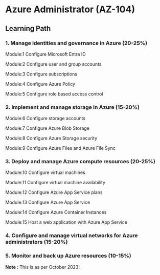 # Azure Administrator (AZ-104)

## Learning Path

### 1. Manage identities and governance in Azure (20-25%)

Module:1 Configure Microsoft Entra ID

Module:2 Configure user and group accounts

Module:3 Configure subscriptions

Module:4 Configure Azure Policy

Module:5 Configure role based access control


### 2. Implement and manage storage in Azure (15-20%)

Module:6 Configure storage accounts 

Module:7 Configure Azure Blob Storage 

Module:8 Configure Azure Storage security

Module:9 Configure Azure Files and Azure File Sync


### 3. Deploy and manage Azure compute resources (20-25%)

Module:10 Configure virtual machines 

Module:11 Configure virtual machine availability 

Module:12 Configure Azure App Service plans 

Module:13 Configure Azure App Service 

Module:14 Configure Azure Container Instances

Module:15 Host a web application with Azure App Service

### 4. Configure and manage virtual networks for Azure administrators (15-20%)

### 5. Monitor and back up Azure resources (10-15%)

__Note :__ This is as per October 2023!

